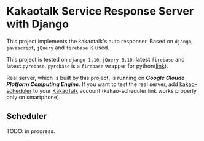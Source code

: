 # Kakaotalk Service Response Server with Django
This project implements the kakaotalk's auto responser. Based on `django`,
`javascript`, `jQuery` and `firebase` is used.

This project is tested on `django 1.10`, `jQuery 3.10`, **latest** `firebase`
and **latest** `pyrebase`. `pyrebase` is a `firebase` wrapper for
python([link](https://github.com/thisbejim/Pyrebase)).

Real server, which is built by this project, is running on ***Google Cloude Platform 
Computing Engine***. If you want to test the real server, add [kakao-scheduler](http://plus.kakao.com/home/oojk1uqx)
to your [KakaoTalk](http://www.kakao.com/talk/) account (kakao-scheduler link works properly only on smartphone). 

## Scheduler
TODO: in progress.
